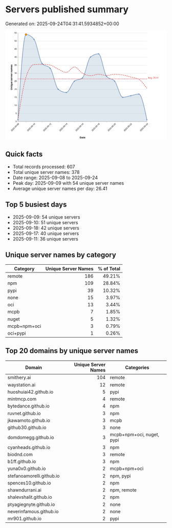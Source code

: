 # Servers published summary

Generated on: 2025-09-24T04:31:41.5934852+00:00

![Unique servers per day](servers-per-day.svg)

## Quick facts
- Total records processed: 607
- Total unique server names: 378
- Date range: 2025-09-08 to 2025-09-24
- Peak day: 2025-09-09 with 54 unique server names
- Average unique server names per day: 26.41

## Top 5 busiest days
- 2025-09-09: 54 unique servers
- 2025-09-10: 51 unique servers
- 2025-09-18: 42 unique servers
- 2025-09-17: 40 unique servers
- 2025-09-11: 36 unique servers

## Unique server names by category

| Category | Unique Server Names | % of Total |
|----------|---------------------:|-----------:|
| remote | 186 | 49.21% |
| npm | 109 | 28.84% |
| pypi | 39 | 10.32% |
| none | 15 | 3.97% |
| oci | 13 | 3.44% |
| mcpb | 7 | 1.85% |
| nuget | 5 | 1.32% |
| mcpb+npm+oci | 3 | 0.79% |
| oci+pypi | 1 | 0.26% |

## Top 20 domains by unique server names

| Domain | Unique Server Names | Categories |
|--------|---------------------:|------------|
| smithery.ai | 104 | remote |
| waystation.ai | 12 | remote |
| huoshuiai42.github.io | 5 | pypi |
| mintmcp.com | 4 | remote |
| bytedance.github.io | 4 | npm |
| ruvnet.github.io | 3 | npm |
| jkawamoto.github.io | 3 | mcpb |
| github30.github.io | 3 | none |
| domdomegg.github.io | 3 | mcpb+npm+oci, nuget, pypi |
| cyanheads.github.io | 3 | npm |
| biodnd.com | 3 | remote |
| b1ff.github.io | 3 | npm |
| yuna0x0.github.io | 2 | mcpb+npm+oci |
| stefanoamorelli.github.io | 2 | npm, pypi |
| spences10.github.io | 2 | npm |
| shawndurrani.ai | 2 | npm, remote |
| shalevshalit.github.io | 2 | npm |
| ptyagiegnyte.github.io | 2 | none |
| neverinfamous.github.io | 2 | none |
| mr901.github.io | 2 | pypi |

